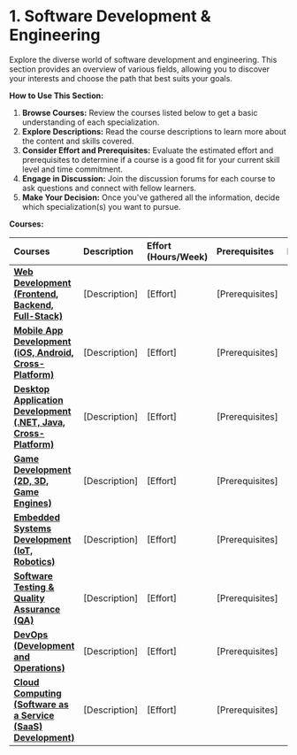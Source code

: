 

# 1. Software Development & Engineering

Explore the diverse world of software development and engineering. This section provides an overview of various fields, allowing you to discover your interests and choose the path that best suits your goals.

**How to Use This Section:**

1.  **Browse Courses:** Review the courses listed below to get a basic understanding of each specialization.
2.  **Explore Descriptions:** Read the course descriptions to learn more about the content and skills covered.
3.  **Consider Effort and Prerequisites:** Evaluate the estimated effort and prerequisites to determine if a course is a good fit for your current skill level and time commitment.
4.  **Engage in Discussion:** Join the discussion forums for each course to ask questions and connect with fellow learners.
5.  **Make Your Decision:** Once you've gathered all the information, decide which specialization(s) you want to pursue.

**Courses:**

| Courses                                                   | Description | Effort (Hours/Week) | Prerequisites | Discussion |
| :--------------------------------------------------------- | :---------- | :------------------ | :------------ | :--------- |
| [**Web Development (Frontend, Backend, Full-Stack)**](URL) | [Description] | [Effort]            | [Prerequisites] | [Discussion] |
| [**Mobile App Development (iOS, Android, Cross-Platform)**](URL) | [Description] | [Effort]            | [Prerequisites] | [Discussion] |
| [**Desktop Application Development (.NET, Java, Cross-Platform)**](URL) | [Description] | [Effort]            | [Prerequisites] | [Discussion] |
| [**Game Development (2D, 3D, Game Engines)**](URL) | [Description] | [Effort]            | [Prerequisites] | [Discussion] |
| [**Embedded Systems Development (IoT, Robotics)**](URL) | [Description] | [Effort]            | [Prerequisites] | [Discussion] |
| [**Software Testing & Quality Assurance (QA)**](URL) | [Description] | [Effort]            | [Prerequisites] | [Discussion] |
| [**DevOps (Development and Operations)**](URL) | [Description] | [Effort]            | [Prerequisites] | [Discussion] |
| [**Cloud Computing (Software as a Service (SaaS) Development)**](URL) | [Description] | [Effort]            | [Prerequisites] | [Discussion] |
